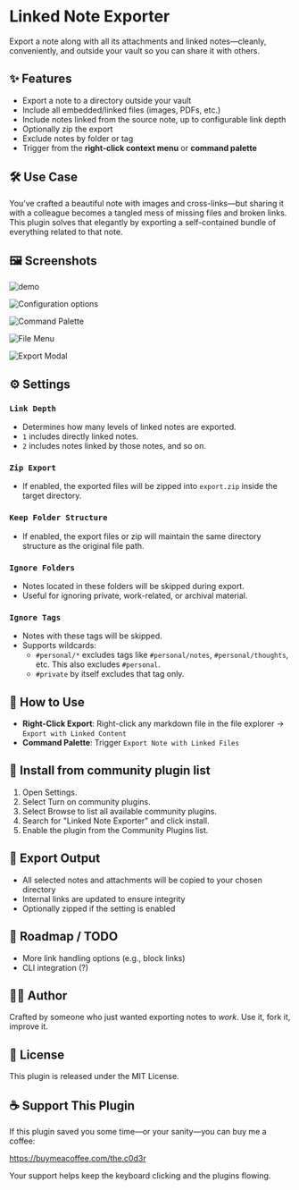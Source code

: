 # Linked Note Exporter

Export a note along with all its attachments and linked notes—cleanly, conveniently, and outside your vault so you can share it with others.

## ✨ Features

-   Export a note to a directory outside your vault
-   Include all embedded/linked files (images, PDFs, etc.)
-   Include notes linked from the source note, up to configurable link depth
-   Optionally zip the export
-   Exclude notes by folder or tag
-   Trigger from the **right-click context menu** or **command palette**

## 🛠️ Use Case

You’ve crafted a beautiful note with images and cross-links—but sharing it with a colleague becomes a tangled mess of missing files and broken links. This plugin solves that elegantly by exporting a self-contained bundle of everything related to that note.

## 🖼️ Screenshots
![demo](assets/demo.gif)

![Configuration options](assets/config.png)

![Command Palette](assets/command-palette.png)

![File Menu](assets/file-menu.png)

![Export Modal](assets/export-modal.png)

## ⚙️ Settings

### `Link Depth`

-   Determines how many levels of linked notes are exported.
-   `1` includes directly linked notes.
-   `2` includes notes linked by those notes, and so on.

### `Zip Export`

-   If enabled, the exported files will be zipped into `export.zip` inside the target directory.

### `Keep Folder Structure`

-   If enabled, the export files or zip will maintain the same directory structure as the original file path.

### `Ignore Folders`

-   Notes located in these folders will be skipped during export.
-   Useful for ignoring private, work-related, or archival material.

### `Ignore Tags`

-   Notes with these tags will be skipped.
-   Supports wildcards:
    -   `#personal/*` excludes tags like `#personal/notes`, `#personal/thoughts`, etc. This also excludes `#personal`.
    -   `#private` by itself excludes that tag only.

## 🧭 How to Use

-   **Right-Click Export**: Right-click any markdown file in the file explorer → `Export with Linked Content`
-   **Command Palette**: Trigger `Export Note with Linked Files`

## 🧪 Install from community plugin list

1. Open Settings.
2. Select Turn on community plugins.
3. Select Browse to list all available community plugins.
4. Search for "Linked Note Exporter" and click install.
5. Enable the plugin from the Community Plugins list.

## 📁 Export Output

-   All selected notes and attachments will be copied to your chosen directory
-   Internal links are updated to ensure integrity
-   Optionally zipped if the setting is enabled

## 📌 Roadmap / TODO

-   More link handling options (e.g., block links)
-   CLI integration (?)

## 🧑‍💻 Author

Crafted by someone who just wanted exporting notes to _work_.
Use it, fork it, improve it.

## 📄 License

This plugin is released under the MIT License.

## ☕ Support This Plugin

If this plugin saved you some time—or your sanity—you can buy me a coffee:

<https://buymeacoffee.com/the.c0d3r>

Your support helps keep the keyboard clicking and the plugins flowing.

